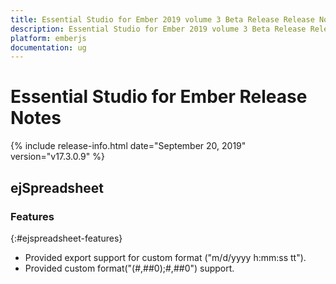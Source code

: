 ```yaml
---
title: Essential Studio for Ember 2019 volume 3 Beta Release Release Notes  
description: Essential Studio for Ember 2019 volume 3 Beta Release Release Notes  
platform: emberjs
documentation: ug
---
```


# Essential Studio for Ember  Release Notes  

{% include release-info.html date="September 20, 2019"  version="v17.3.0.9" %} 


## ejSpreadsheet

### Features
{:#ejspreadsheet-features}

* Provided export support for custom format ("m/d/yyyy h:mm:ss tt").
* Provided custom format("(#,##0);#,##0") support.

